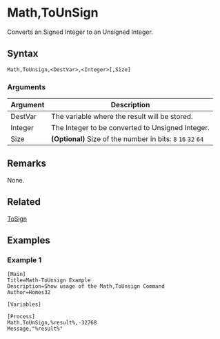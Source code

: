 # Math,ToUnSign

Converts an Signed Integer to an Unsigned Integer.

## Syntax

```pebakery
Math,ToUnsign,<DestVar>,<Integer>[,Size]
```

### Arguments

| Argument | Description |
| --- | --- |
| DestVar | The variable where the result will be stored. |
| Integer | The Integer to be converted to Unsigned Integer. |
| Size | **(Optional)** Size of the number in bits: `8` `16` `32` `64` |

## Remarks

None.

## Related

[ToSign](./ToSign.md)

## Examples

### Example 1

```pebakery
[Main]
Title=Math-ToUnsign Example
Description=Show usage of the Math,ToUnsign Command
Author=Homes32

[Variables]

[Process]
Math,ToUnSign,%result%,-32768
Message,"%result%"
```